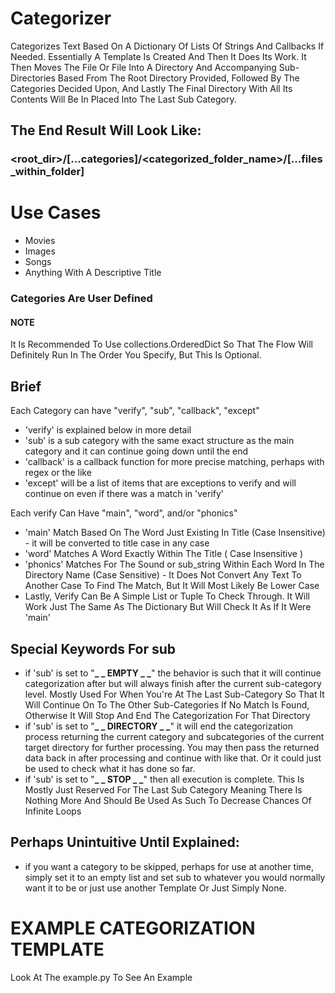 # Categorizer

Categorizes Text Based On A Dictionary Of Lists Of Strings And Callbacks
If Needed. Essentially A Template Is Created And Then It Does Its Work. It Then Moves The File Or File Into A Directory
And Accompanying Sub-Directories Based From The Root Directory Provided, Followed By The Categories Decided Upon,
And Lastly The Final Directory With All Its Contents Will Be In Placed Into The Last Sub Category.
## The End Result Will Look Like: 
### <root_dir>/[...categories]/<categorized_folder_name>/[...files_within_folder]


# Use Cases

- Movies
- Images
- Songs
- Anything With A Descriptive Title

### Categories Are User Defined
#### NOTE
It Is Recommended To Use collections.OrderedDict So That The Flow Will Definitely Run In
The Order You Specify, But This Is Optional.

## Brief
Each Category can have "verify", "sub", "callback", "except"
- 'verify' is explained below in more detail
- 'sub' is a sub category with the same exact structure as the main category and it can continue going down until the end
- 'callback' is a callback function for more precise matching, perhaps with regex or the like
- 'except' will be a list of items that are exceptions to verify and will continue on even if there was a match in 'verify'

Each verify Can Have "main", "word", and/or "phonics"
- 'main' Match Based On The Word Just Existing In Title (Case Insensitive) - it will be converted to title case in any case
- 'word' Matches A Word Exactly Within The Title ( Case Insensitive )
- 'phonics' Matches For The Sound or sub_string Within Each Word In The Directory Name (Case Sensitive) - It Does Not Convert Any Text To Another Case To Find The Match, But It Will Most Likely Be Lower Case
- Lastly, Verify Can Be A Simple List or Tuple To Check Through. It Will Work Just The Same As The Dictionary But Will Check It As If It Were 'main'

## Special Keywords For sub
- if 'sub' is set to "**_ _ EMPTY _ _**" the behavior is such that it will continue categorization after but will always finish after the current sub-category level. Mostly Used For When You're At The Last Sub-Category So That It Will Continue On To The Other Sub-Categories If No Match Is Found, Otherwise It Will Stop And End The Categorization For That Directory
- if 'sub' is set to "**_ _ DIRECTORY _ _**" it will end the categorization process returning the current category and subcategories of the current target directory for further processing. You may then pass the returned data back in after processing and continue with like that. Or it could just be used to check what it has done so far.
- if 'sub' is set to "**_ _ STOP _ _**" then all execution is complete. This Is Mostly Just Reserved For The Last Sub Category Meaning There Is Nothing More And Should Be Used As Such To Decrease Chances Of Infinite Loops

## Perhaps Unintuitive Until Explained:
- if you want a category to be skipped, perhaps for use at another time, simply set it to an empty list and set sub to whatever you would normally want it to be or just use another Template Or Just Simply None.


# EXAMPLE CATEGORIZATION TEMPLATE
Look At The example.py To See An Example


